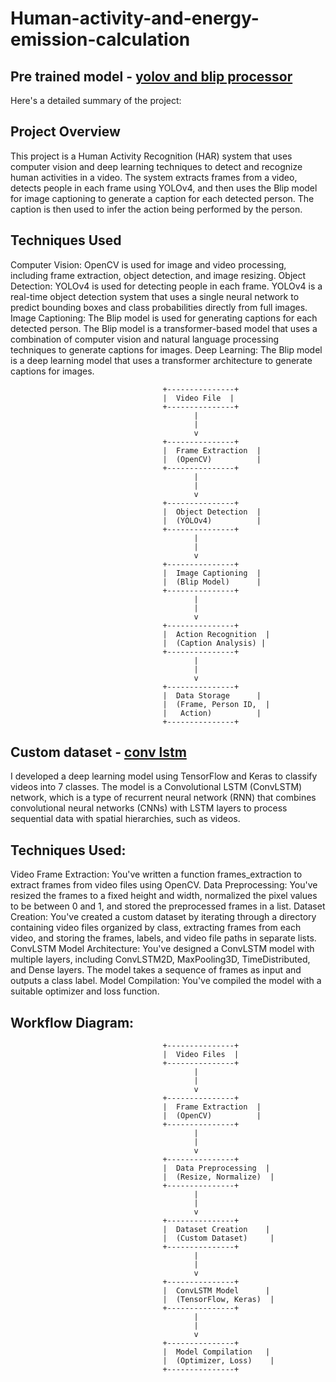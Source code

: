 # Human-activity-and-energy-emission-calculation


## Pre trained model - [yolov and blip processor](https://github.com/harish-AK/Human-activity-and-energy-emission-calculation/blob/main/HUman_detection_and_activity_recognition.ipynb)
Here's a detailed summary of the project:

## Project Overview

This project is a Human Activity Recognition (HAR) system that uses computer vision and deep learning techniques to detect and recognize human activities in a video. The system extracts frames from a video, detects people in each frame using YOLOv4, and then uses the Blip model for image captioning to generate a caption for each detected person. The caption is then used to infer the action being performed by the person.

## Techniques Used

Computer Vision: OpenCV is used for image and video processing, including frame extraction, object detection, and image resizing.
Object Detection: YOLOv4 is used for detecting people in each frame. YOLOv4 is a real-time object detection system that uses a single neural network to predict bounding boxes and class probabilities directly from full images.
Image Captioning: The Blip model is used for generating captions for each detected person. The Blip model is a transformer-based model that uses a combination of computer vision and natural language processing techniques to generate captions for images.
Deep Learning: The Blip model is a deep learning model that uses a transformer architecture to generate captions for images.

                                      +---------------+
                                      |  Video File  |
                                      +---------------+
                                             |
                                             |
                                             v
                                      +---------------+
                                      |  Frame Extraction  |
                                      |  (OpenCV)          |
                                      +---------------+
                                             |
                                             |
                                             v
                                      +---------------+
                                      |  Object Detection  |
                                      |  (YOLOv4)          |
                                      +---------------+
                                             |
                                             |
                                             v
                                      +---------------+
                                      |  Image Captioning  |
                                      |  (Blip Model)      |
                                      +---------------+
                                             |
                                             |
                                             v
                                      +---------------+
                                      |  Action Recognition  |
                                      |  (Caption Analysis) |
                                      +---------------+
                                             |
                                             |
                                             v
                                      +---------------+
                                      |  Data Storage      |
                                      |  (Frame, Person ID,  |
                                      |   Action)          |
                                      +---------------+


## Custom dataset - [conv lstm](https://github.com/harish-AK/Human-activity-and-energy-emission-calculation/blob/main/HAR_model_ConvLstm_model.ipynb)
I developed a deep learning model using TensorFlow and Keras to classify videos into 7 classes. The model is a Convolutional LSTM (ConvLSTM) network, which is a type of recurrent neural network (RNN) that combines convolutional neural networks (CNNs) with LSTM layers to process sequential data with spatial hierarchies, such as videos.

## Techniques Used:

Video Frame Extraction: You've written a function frames_extraction to extract frames from video files using OpenCV.
Data Preprocessing: You've resized the frames to a fixed height and width, normalized the pixel values to be between 0 and 1, and stored the preprocessed frames in a list.
Dataset Creation: You've created a custom dataset by iterating through a directory containing video files organized by class, extracting frames from each video, and storing the frames, labels, and video file paths in separate lists.
ConvLSTM Model Architecture: You've designed a ConvLSTM model with multiple layers, including ConvLSTM2D, MaxPooling3D, TimeDistributed, and Dense layers. The model takes a sequence of frames as input and outputs a class label.
Model Compilation: You've compiled the model with a suitable optimizer and loss function.
## Workflow Diagram:
                                      +---------------+
                                      |  Video Files  |
                                      +---------------+
                                             |
                                             |
                                             v
                                      +---------------+
                                      |  Frame Extraction  |
                                      |  (OpenCV)          |
                                      +---------------+
                                             |
                                             |
                                             v
                                      +---------------+
                                      |  Data Preprocessing  |
                                      |  (Resize, Normalize)  |
                                      +---------------+
                                             |
                                             |
                                             v
                                      +---------------+
                                      |  Dataset Creation    |
                                      |  (Custom Dataset)     |
                                      +---------------+
                                             |
                                             |
                                             v
                                      +---------------+
                                      |  ConvLSTM Model      |
                                      |  (TensorFlow, Keras)  |
                                      +---------------+
                                             |
                                             |
                                             v
                                      +---------------+
                                      |  Model Compilation   |
                                      |  (Optimizer, Loss)    |
                                      +---------------+
